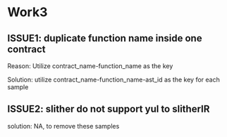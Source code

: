 # Work3
## ISSUE1: duplicate function name inside one contract

Reason: Utilize contract_name-function_name as the key

Solution: utilize contract_name-function_name-ast_id as the key for each sample

## ISSUE2: slither do not support yul to slitherIR

solution: NA, to remove these samples
